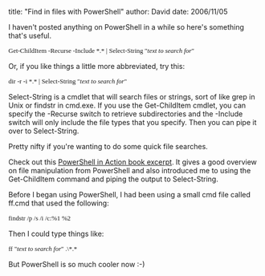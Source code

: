 
title: "Find in files with PowerShell"
author: David
date: 2006/11/05

<p>I haven't posted anything on PowerShell in a while so here's something that's useful.</p> <p><font face="Consolas" size="2">Get-ChildItem -Recurse -Include *.* | Select-String "<em>text to search for</em>"</font></p> <p>Or, if you like things a little more abbreviated, try this:</p> <p><font face="Consolas" size="2">dir -r -i *.* | Select-String "<em>text to search for</em>"</font></p> <p>Select-String is a cmdlet that will search files or strings, sort of like&nbsp;grep in Unix or findstr in cmd.exe. If you use the Get-ChildItem cmdlet, you can specify the -Recurse switch to retrieve subdirectories and the -Include switch will only include the file types that you specify. Then you can pipe it over to Select-String.</p> <p>Pretty nifty if you're wanting to do some quick file searches.</p> <p>Check out this <a href="http://www.microsoft.com/technet/scriptcenter/topics/winpsh/payette2.mspx">PowerShell in Action book excerpt</a>. It gives a good overview on file manipulation from PowerShell and also introduced me to using the Get-ChildItem command and piping the output to Select-String.</p> <p>Before I began using PowerShell, I had been using a small cmd file called ff.cmd that used the following:</p> <p><font face="Consolas" size="2">findstr /p /s /i /c:%1 %2</font></p> <p>Then I could type things like:</p> <p><font face="Consolas" size="2">ff "<em>text to search for</em>" .\*.*</font></p> <p>But PowerShell is so much cooler now :-)</p>
